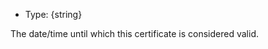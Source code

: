 <!-- YAML
added: v15.6.0
-->

* Type: {string}

The date/time until which this certificate is considered valid.


